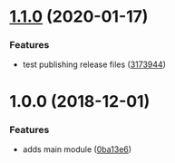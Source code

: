 # [1.1.0](https://github.com/adekbadek/semantic-release-demo/compare/v1.0.0...v1.1.0) (2020-01-17)


### Features

* test publishing release files ([3173944](https://github.com/adekbadek/semantic-release-demo/commit/3173944))

# 1.0.0 (2018-12-01)


### Features

* adds main module ([0ba13e6](https://github.com/adekbadek/semantic-release-demo/commit/0ba13e6))

